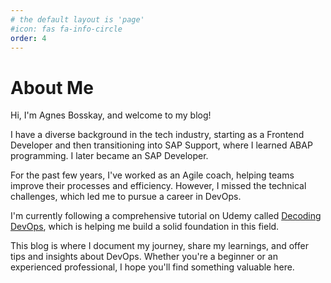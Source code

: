 ```yaml
---
# the default layout is 'page'
#icon: fas fa-info-circle
order: 4
---
```


# About Me

Hi, I'm Agnes Bosskay, and welcome to my blog! 

I have a diverse background in the tech industry, starting as a Frontend Developer and then transitioning into SAP Support, where I learned ABAP programming. I later became an SAP Developer.

For the past few years, I've worked as an Agile coach, helping teams improve their processes and efficiency. However, I missed the technical challenges, which led me to pursue a career in DevOps.

I'm currently following a comprehensive tutorial on Udemy called [Decoding DevOps](https://www.udemy.com/course/decodingdevops/), which is helping me build a solid foundation in this field.

This blog is where I document my journey, share my learnings, and offer tips and insights about DevOps. Whether you're a beginner or an experienced professional, I hope you'll find something valuable here.

